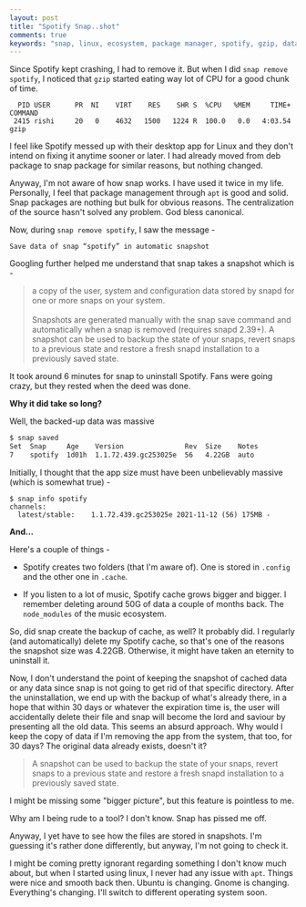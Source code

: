 ```yaml
---
layout: post
title: "Spotify Snap..shot"
comments: true
keywords: "snap, linux, ecosystem, package manager, spotify, gzip, data, process"
---
```



Since Spotify kept crashing, I had to remove it. But when I did `snap remove spotify`, I noticed that `gzip` started eating way lot of CPU for a good chunk of time.

```
  PID USER      PR  NI    VIRT    RES    SHR S  %CPU   %MEM     TIME+   COMMAND
 2415 rishi     20   0    4632   1500   1224 R  100.0   0.0   4:03.54   gzip
```

I feel like Spotify messed up with their desktop app for Linux and they don't intend on fixing it anytime sooner or later. I had already moved from deb package to snap package for similar reasons, but nothing changed.

Anyway, I'm not aware of how snap works. I have used it twice in my life. Personally, I feel that package management through `apt` is good and solid. Snap packages are nothing but bulk for obvious reasons. The centralization of the source hasn't solved any problem. God bless canonical.

Now, during `snap remove spotify`,  I saw the message -

`Save data of snap “spotify” in automatic snapshot`

Googling further helped me understand that snap takes a snapshot which
is -

> a copy of the user, system and configuration data stored by snapd for one or more snaps on your system. <br><br>
> Snapshots are generated manually with the snap save command and automatically when a snap is removed (requires snapd 2.39+). A snapshot can be used to backup the state of your snaps, revert snaps to a previous state and restore a fresh snapd installation to a previously saved state.

It took around 6 minutes for snap to uninstall Spotify. Fans were going crazy, but they rested when the deed was done.

__Why it did take so long?__

Well, the backed-up data was massive

```sh
$ snap saved
Set  Snap     Age    Version               Rev  Size    Notes
7    spotify  1d01h  1.1.72.439.gc253025e  56   4.22GB  auto
```

Initially, I thought that the app size must have been unbelievably massive (which is somewhat true) -

```
$ snap info spotify
channels:
  latest/stable:    1.1.72.439.gc253025e 2021-11-12 (56) 175MB -
```

__And...__

Here's a couple of things -

- Spotify creates two folders (that I'm aware of). One is stored in `.config` and the other one in `.cache`.

- If you listen to a lot of music, Spotify cache grows bigger and bigger. I remember deleting around 50G of data a couple of months back. The `node_modules` of the music ecosystem.


So, did snap create the backup of cache, as well? It probably did. I regularly (and automatically) delete my Spotify cache, so that's one of the reasons the snapshot size was 4.22GB. Otherwise, it might have taken an eternity to uninstall it.

Now, I don't understand the point of keeping the snapshot of cached data or any data since snap is not going to get rid of that specific directory. After the uninstallation, we end up with the backup of what's already there, in a hope that within 30 days or whatever the expiration time is, the user will accidentally delete their file and snap will become the lord and saviour by presenting all the old data. This seems an absurd approach. Why would I keep the copy of data if I'm removing the app from the system, that too, for 30 days? The original data already exists, doesn't it?

> A snapshot can be used to backup the state of your snaps, revert snaps to a previous state and restore a fresh snapd installation to a previously saved state.

I might be missing some "bigger picture", but this feature is pointless to me.

Why am I being rude to a tool? I don't know. Snap has pissed me off.

Anyway, I yet have to see how the files are stored in snapshots. I'm guessing it's rather done differently, but anyway, I'm not going to check it.

I might be coming pretty ignorant regarding something I don't know much about, but when I started using linux, I never had any issue with `apt`. Things were nice and smooth back then. Ubuntu is changing. Gnome is changing. Everything's changing. I'll switch to different operating system soon.
